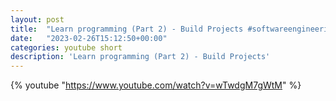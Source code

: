 ```yaml
---
layout: post
title:  "Learn programming (Part 2) - Build Projects #softwareengineering #programming #coding"
date:   "2023-02-26T15:12:50+00:00"
categories: youtube short
description: 'Learn programming (Part 2) - Build Projects'
---
```

{% youtube  "https://www.youtube.com/watch?v=wTwdgM7gWtM" %}
<br />

